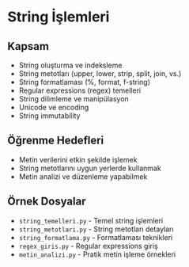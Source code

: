 # String İşlemleri

## Kapsam
- String oluşturma ve indeksleme
- String metotları (upper, lower, strip, split, join, vs.)
- String formatlaması (%, format, f-string)
- Regular expressions (regex) temelleri
- String dilimleme ve manipülasyon
- Unicode ve encoding
- String immutability

## Öğrenme Hedefleri
- Metin verilerini etkin şekilde işlemek
- String metotlarını uygun yerlerde kullanmak
- Metin analizi ve düzenleme yapabilmek

## Örnek Dosyalar
- `string_temelleri.py` - Temel string işlemleri
- `string_metotlari.py` - String metotları detayları
- `string_formatlama.py` - Formatlaması teknikleri
- `regex_giris.py` - Regular expressions giriş
- `metin_analizi.py` - Pratik metin işleme örnekleri
